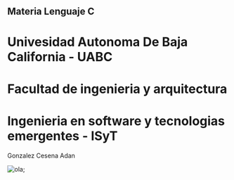## Materia  Lenguaje C

# Univesidad Autonoma De Baja California - UABC

# Facultad de ingenieria y arquitectura

# Ingenieria en software y tecnologias emergentes - ISyT

Gonzalez Cesena Adan

![ola](https://cdn.discordapp.com/attachments/1088654568218443926/1156456100556701697/WhatsApp_Image_2023-09-25_at_11.11.04_AM.jpeg?ex=655d8bac&is=654b16ac&hm=2bf13faaa6942606f6869d0329a1a448b2b706c2cf2cef78d283b153d02bb892&);